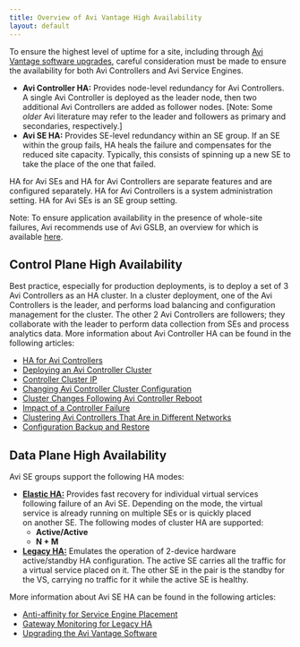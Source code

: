 ```yaml
---
title: Overview of Avi Vantage High Availability
layout: default
---
```

To ensure the highest level of uptime for a site, including through <a href="/upgrading-the-avi-vantage-software/">Avi Vantage software upgrades</a>, careful consideration must be made to ensure the availability for both Avi Controllers and Avi Service Engines.

* **Avi Controller HA:** Provides node-level redundancy for Avi Controllers. A single Avi Controller is deployed as the leader node, then two additional Avi Controllers are added as follower nodes. [Note: Some *older* Avi literature may refer to the leader and followers as primary and secondaries, respectively.]
* **Avi SE HA:** Provides SE-level redundancy within an SE group. If an SE within the group fails, HA heals the failure and compensates for the reduced site capacity. Typically, this consists of spinning up a new SE to take the place of the one that failed. 

HA for Avi SEs and HA for Avi Controllers are separate features and are configured separately. HA for Avi Controllers is a system administration setting. HA for Avi SEs is an SE group setting.
<a name="control-plane-HA"></a>

Note: To ensure application availability in the presence of whole-site failures, Avi recommends use of Avi GSLB, an overview for which is available <a href="/avi-gslb-overview/">here</a>.

## Control Plane High Availability

Best practice, especially for production deployments, is to deploy a set of 3 Avi Controllers as an HA cluster. In a cluster deployment, one of the Avi Controllers is the leader, and performs load balancing and configuration management for the cluster. The other 2 Avi Controllers are followers; they collaborate with the leader to perform data collection from SEs and process analytics data. More information about Avi Controller HA can be found in the following articles:

* <a href="/ha-for-avi-controllers/">HA for Avi Controllers</a>
* <a href="/configure-controller-ha-cluster/">Deploying an Avi Controller Cluster</a>
* <a href="/controller-cluster-ip/">Controller Cluster IP</a>
* <a href="/changing-avi-controller-cluster-configuration/">Changing Avi Controller Cluster Configuration</a>
* <a href="/cluster-operational-changes/">Cluster Changes Following Avi Controller Reboot</a>
* <a href="/impact-of-a-controller-failure/">Impact of a Controller Failure</a>
* <a href="/clustering-controllers-from-different-networks/">Clustering Avi Controllers That Are in Different Networks</a>
* <a href="/backup-the-configuration/">Configuration Backup and Restore</a> 

<a name="data-plane-HA"></a>

## Data Plane High Availability

Avi SE groups support the following HA modes:

* **<a href="/elastic-ha-for-avi-service-engines-16-2/">Elastic HA:</a>** Provides fast recovery for individual virtual services following failure of an Avi SE. Depending on the mode, the virtual service is already running on multiple SEs or is quickly placed on another SE. The following modes of cluster HA are supported:  
    * **Active/Active**
    * **N + M**
* **<a href="/legacy-ha/">Legacy HA:</a>** Emulates the operation of 2-device hardware active/standby HA configuration. The active SE carries all the traffic for a virtual service placed on it. The other SE in the pair is the standby for the VS, carrying no traffic for it while the active SE is healthy. 

More information about Avi SE HA can be found in the following articles:

* <a href="/anti-affinity-for-service-engine-placement/">Anti-affinity for Service Engine Placement</a>
* <a href="/gateway-monitoring-for-legacy-ha/">Gateway Monitoring for Legacy HA</a>
* <a href="/upgrading-the-avi-vantage-software/">Upgrading the Avi Vantage Software</a> 